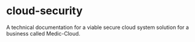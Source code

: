 # cloud-security
A technical documentation for a viable secure cloud  system solution for a business called Medic-Cloud. 
